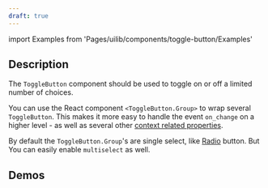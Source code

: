 ```yaml
---
draft: true
---
```


import Examples from 'Pages/uilib/components/toggle-button/Examples'

## Description

The `ToggleButton` component should be used to toggle on or off a limited number of choices.

You can use the React component `<ToggleButton.Group>` to wrap several `ToggleButton`. This makes it more easy to handle the event `on_change` on a higher level - as well as several other [context related properties](uilib/components/toggle-button#tab-properties).

By default the `ToggleButton.Group`'s are single select, like [Radio](/uilib/components/radio) button. But You can easily enable `multiselect` as well.

## Demos

<Examples />
